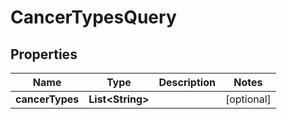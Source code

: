 

# CancerTypesQuery


## Properties

Name | Type | Description | Notes
------------ | ------------- | ------------- | -------------
**cancerTypes** | **List&lt;String&gt;** |  |  [optional]



